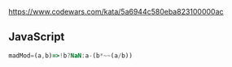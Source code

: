 https://www.codewars.com/kata/5a6944c580eba823100000ac

## JavaScript
```js
madMod=(a,b)=>!b?NaN:a-(b*~~(a/b))
```